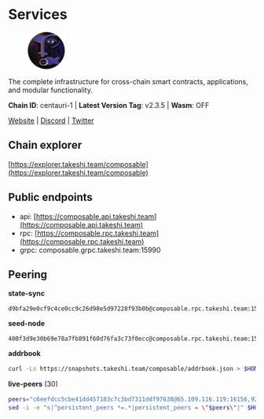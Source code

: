 # Services

<figure><img src="https://github.com/takeshi-val/Logo/raw/main/composable.png" alt=""><figcaption></figcaption></figure>

The complete infrastructure for cross-chain smart  contracts, applications, and modular functionality.

**Chain ID**: centauri-1 | **Latest Version Tag**: v2.3.5 | **Wasm**: OFF

[Website](https://www.composable.finance) | [Discord](https://discord.gg/composable) | [Twitter](https://twitter.com/ComposableFin)


## Chain explorer
[https://explorer.takeshi.team/composable](https://explorer.takeshi.team/composable)

## Public endpoints

* api: [https://composable.api.takeshi.team](https://composable.api.takeshi.team)
* rpc: [https://composable.rpc.takeshi.team](https://composable.rpc.takeshi.team)
* grpc: composable.grpc.takeshi.team:15990

## Peering

**state-sync**

```text
d9bfa29e0cf9c4ce0cc9c26d98e5d97228f93b0b@composable.rpc.takeshi.team:15956
```

**seed-node**

```text
400f3d9e30b69e78a7fb891f60d76fa3c73f0ecc@composable.rpc.takeshi.team:15959
```

**addrbook**
```bash
curl -Ls https://snapshots.takeshi.team/composable/addrbook.json > $HOME/.banksy/config/addrbook.json
```

**live-peers** (30)
```bash
peers="c6eefdcc5cbe41dd457183c7c3bd7311ddf97638@65.109.116.119:16156,92336725dc7fda1504ea5962bb551f2610126377@65.108.198.118:22256,253f190c96d14ce98da8b7596385c1593a7be982@65.109.33.48:23656,f1417ea1b17234f37ebb67f6ef55aea791e591e8@142.44.213.82:1400,548b18f0288f4c128ef3ff133dcadf004263c363@38.242.230.118:26656,4cb008db9c8ae2eb5c751006b977d6910e990c5d@65.108.71.163:2630,690a53df99c570aef22106bca3b77bec2881bf32@65.21.139.155:26656,1617a476e3a883c2e648ee91120ffecefbbe3a19@65.109.115.119:26656,efe99b4c22402e91fe630c0c747fe17528e79134@89.58.53.67:26656,6201b6958ac3151c53e88c438aa80c42c5b3f740@65.108.238.29:22256,8d70f16094502dcc6a6fb1065b9ab9c958c266d6@65.109.104.72:22256,3f72dfcaa83c4922dd6e72bc5b9da7840ef8adaa@57.128.96.155:22256,72e97d478faa181dfbf9c5043b0005b4f339f283@38.146.3.171:22256,2cba1a83afb55d9a86cbbb5054a09e82a768df29@65.21.88.12:2000,e3cd5d7925fc390e34a05129a30409db62cbd2d7@185.119.118.118:3000,3b27aab10ded3765aeb8f3dc70e0f7b2581e4196@141.95.157.139:22256,211a8dd121f7de6e2ed53efe87cba194d0637d49@65.108.8.247:22256,042a5b6dd173322ef238d11fb6561ca3947ed24c@139.99.208.77:26676,17bfb555c37b79e89af31342f4e068bf4f93e144@65.108.137.39:26656,9e34b95377a50fb64dd86d2f95007c201f58a8e4@94.130.240.229:3000,63559b939442512ed82d2ded46d02ab1021ea29a@95.214.55.138:53656,5d0406a0e0be147b7cab72fc13d2d84b7a15fc46@188.166.250.32:26656,c7f52f81ee1b1f7107fc78ca2de476c730e00be9@65.109.80.150:2635,ebc272824924ea1a27ea3183dd0b9ba713494f83@195.3.220.140:26976,5983e226c8f8ddfe3199d3b8ad016ef961c95a0e@51.91.30.173:3100,a7bd2dcc7204997bfa79918873b5eff994e66802@103.180.28.98:26656,90bde5c9bb575384ebb0d0d818dfa14198ae83f6@195.154.94.166:26339,d9bfa29e0cf9c4ce0cc9c26d98e5d97228f93b0b@65.109.88.38:15956,1478b221f03d34f4643377ed0b975aef03dc0fe4@85.117.241.213:26656,4319824b0ff4c795ec8c48e09f504fbe97c8a6e7@142.132.135.125:20656"
sed -i -e "s|^persistent_peers *=.*|persistent_peers = \"$peers\"|" $HOME/.banksy/config/config.toml
```
